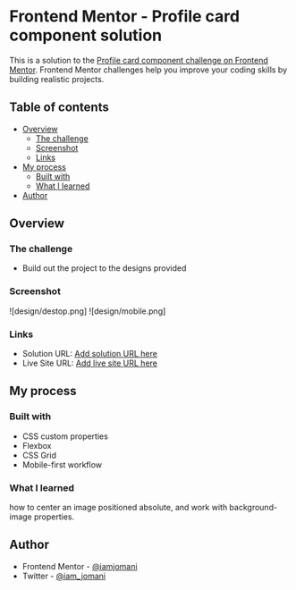 # Frontend Mentor - Profile card component solution

This is a solution to the [Profile card component challenge on Frontend Mentor](https://www.frontendmentor.io/challenges/profile-card-component-cfArpWshJ). Frontend Mentor challenges help you improve your coding skills by building realistic projects. 

## Table of contents

- [Overview](#overview)
  - [The challenge](#the-challenge)
  - [Screenshot](#screenshot)
  - [Links](#links)
- [My process](#my-process)
  - [Built with](#built-with)
  - [What I learned](#what-i-learned)
- [Author](#author)

## Overview

### The challenge

- Build out the project to the designs provided

### Screenshot

![design/destop.png]
![design/mobile.png]


### Links

- Solution URL: [Add solution URL here](https://your-solution-url.com)
- Live Site URL: [Add live site URL here](https://your-live-site-url.com)

## My process

### Built with
- CSS custom properties
- Flexbox
- CSS Grid
- Mobile-first workflow

### What I learned

how to center an image positioned absolute, and work with background-image properties.

## Author

- Frontend Mentor - [@iamjomani](https://www.frontendmentor.io/profile/iamjomani)
- Twitter - [@iam_jomani](https://www.twitter.com/iam_jomani)